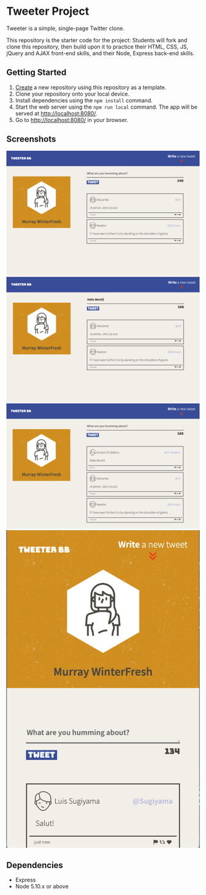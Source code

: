 # Tweeter Project

Tweeter is a simple, single-page Twitter clone.

This repository is the starter code for the project: Students will fork and clone this repository, then build upon it to practice their HTML, CSS, JS, jQuery and AJAX front-end skills, and their Node, Express back-end skills.

## Getting Started

1. [Create](https://docs.github.com/en/repositories/creating-and-managing-repositories/creating-a-repository-from-a-template) a new repository using this repository as a template.
2. Clone your repository onto your local device.
3. Install dependencies using the `npm install` command.
3. Start the web server using the `npm run local` command. The app will be served at <http://localhost:8080/>.
4. Go to <http://localhost:8080/> in your browser.

## Screenshots

!["Main Page"](https://github.com/kevincogen/tweeter/blob/master/docs/Screenshot%202023-04-08%20at%2011.44.25%20AM.png?raw=true)
!["Enter Text"](https://github.com/kevincogen/tweeter/blob/master/docs/Screenshot%202023-04-08%20at%2011.44.37%20AM.png?raw=true)
!["Saved Tweet"](https://github.com/kevincogen/tweeter/blob/master/docs/Screenshot%202023-04-08%20at%2011.44.46%20AM.png?raw=true)
!["Mobile/Tablet View"](https://github.com/kevincogen/tweeter/blob/master/docs/Screenshot%202023-04-08%20at%2011.53.04%20AM.png?raw=true)
## Dependencies

- Express
- Node 5.10.x or above
